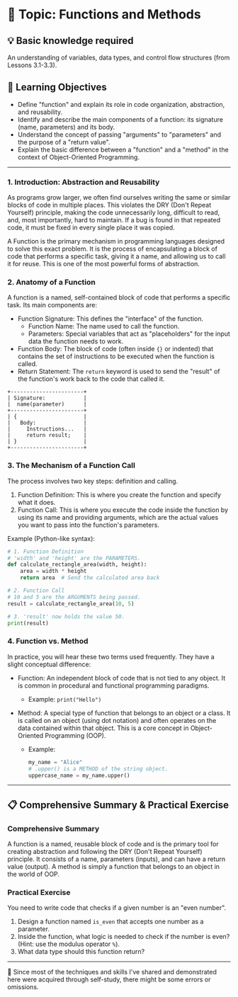 # 📖 Topic: Functions and Methods

## 💡 Basic knowledge required

An understanding of variables, data types, and control flow structures (from Lessons 3.1-3.3).

## 🎯 Learning Objectives

- Define "function" and explain its role in code organization, abstraction, and reusability.
- Identify and describe the main components of a function: its signature (name, parameters) and its body.
- Understand the concept of passing "arguments" to "parameters" and the purpose of a "return value".
- Explain the basic difference between a "function" and a "method" in the context of Object-Oriented Programming.

---

### 1. Introduction: Abstraction and Reusability

As programs grow larger, we often find ourselves writing the same or similar blocks of code in multiple places. This violates the DRY (Don't Repeat Yourself) principle, making the code unnecessarily long, difficult to read, and, most importantly, hard to maintain. If a bug is found in that repeated code, it must be fixed in every single place it was copied.

A Function is the primary mechanism in programming languages designed to solve this exact problem. It is the process of encapsulating a block of code that performs a specific task, giving it a name, and allowing us to call it for reuse. This is one of the most powerful forms of abstraction.

### 2. Anatomy of a Function

A function is a named, self-contained block of code that performs a specific task. Its main components are:

-   Function Signature: This defines the "interface" of the function.
    -   Function Name: The name used to call the function.
    -   Parameters: Special variables that act as "placeholders" for the input data the function needs to work.
-   Function Body: The block of code (often inside `{}` or indented) that contains the set of instructions to be executed when the function is called.
-   Return Statement: The `return` keyword is used to send the "result" of the function's work back to the code that called it.

```
+-----------------------+
| Signature:            |
|  name(parameter)      |
+-----------------------+
| {                     |
|   Body:               |
|     Instructions...   |
|     return result;    |
| }                     |
+-----------------------+
```

### 3. The Mechanism of a Function Call

The process involves two key steps: definition and calling.

1.  Function Definition: This is where you create the function and specify what it does.
2.  Function Call: This is where you execute the code inside the function by using its name and providing arguments, which are the actual values you want to pass into the function's parameters.

Example (Python-like syntax):

```python
# 1. Function Definition
# 'width' and 'height' are the PARAMETERS.
def calculate_rectangle_area(width, height):
    area = width * height
    return area  # Send the calculated area back

# 2. Function Call
# 10 and 5 are the ARGUMENTS being passed.
result = calculate_rectangle_area(10, 5)

# 3. 'result' now holds the value 50.
print(result)
```

### 4. Function vs. Method

In practice, you will hear these two terms used frequently. They have a slight conceptual difference:

-   Function: An independent block of code that is not tied to any object. It is common in procedural and functional programming paradigms.
    -   Example: `print("Hello")`

-   Method: A special type of function that belongs to an object or a class. It is called on an object (using dot notation) and often operates on the data contained within that object. This is a core concept in Object-Oriented Programming (OOP).
    -   Example:
        ```python
        my_name = "Alice"
        # .upper() is a METHOD of the string object.
        uppercase_name = my_name.upper()
        ```

---

## 📋 Comprehensive Summary & Practical Exercise

### Comprehensive Summary

A function is a named, reusable block of code and is the primary tool for creating abstraction and following the DRY (Don't Repeat Yourself) principle. It consists of a name, parameters (inputs), and can have a return value (output). A method is simply a function that belongs to an object in the world of OOP.

### Practical Exercise

You need to write code that checks if a given number is an "even number".

1.  Design a function named `is_even` that accepts one number as a parameter.
2.  Inside the function, what logic is needed to check if the number is even? (Hint: use the modulus operator `%`).
3.  What data type should this function return?

---

📍 Since most of the techniques and skills I've shared and demonstrated here were acquired through self-study, there might be some errors or omissions.
